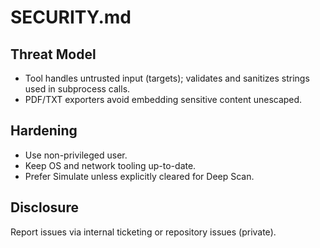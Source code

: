 # SECURITY.md

## Threat Model
- Tool handles untrusted input (targets); validates and sanitizes strings used in subprocess calls.
- PDF/TXT exporters avoid embedding sensitive content unescaped.

## Hardening
- Use non-privileged user.
- Keep OS and network tooling up-to-date.
- Prefer Simulate unless explicitly cleared for Deep Scan.

## Disclosure
Report issues via internal ticketing or repository issues (private).
